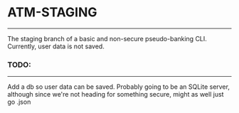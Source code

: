 # ATM-STAGING
---
The staging branch of a basic and non-secure pseudo-banking CLI.  
Currently, user data is not saved.  
### TODO:
---
Add a db so user data can be saved. Probably going to be an SQLite server, although since we're not heading for something secure, might as well just go .json
